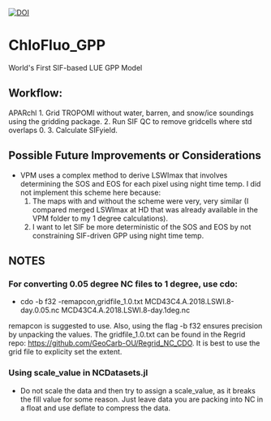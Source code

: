 [![DOI](https://zenodo.org/badge/613649601.svg)](https://zenodo.org/doi/10.5281/zenodo.11388568)
# ChloFluo_GPP
World's First SIF-based LUE GPP Model

## Workflow:
  APARchl
    1. Grid TROPOMI without water, barren, and snow/ice soundings using the gridding package.
    2. Run SIF QC to remove gridcells where std overlaps 0.
    3. Calculate SIFyield.
  

## Possible Future Improvements or Considerations

* VPM uses a complex method to derive LSWImax that involves determining the SOS and EOS for each pixel using night time temp. I did not implement this scheme here because:
  1. The maps with and without the scheme were very, very similar (I compared merged LSWImax at HD that was already available in the VPM folder to my 1 degree calculations).
  2. I want to let SIF be more deterministic of the SOS and EOS by not constraining SIF-driven GPP using night time temp. 

## NOTES

### For converting 0.05 degree NC files to 1 degree, use cdo:

* cdo -b f32 -remapcon,gridfile_1.0.txt MCD43C4.A.2018.LSWI.8-day.0.05.nc MCD43C4.A.2018.LSWI.8-day.1deg.nc

remapcon is suggested to use. Also, using the flag -b f32 ensures precision by unpacking the values. The gridfile_1.0.txt can be found in the Regrid repo: https://github.com/GeoCarb-OU/Regrid_NC_CDO. It is best to use the grid file to explicity set the extent.

### Using scale_value in NCDatasets.jl

* Do not scale the data and then try to assign a scale_value, as it breaks the fill value for some reason. Just leave data you are packing into NC in a float and use deflate to compress the data. 
